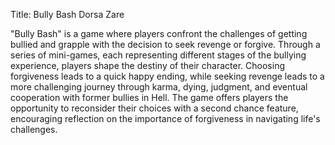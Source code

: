 Title: Bully Bash
Dorsa Zare

"Bully Bash" is a game where players confront the challenges of getting bullied and grapple with the decision to seek revenge or forgive. 
Through a series of mini-games, each representing different stages of the bullying experience, players shape the destiny of their character. Choosing forgiveness leads to a quick happy ending, while seeking revenge leads to a more challenging journey through karma, dying, judgment, and eventual cooperation with former bullies in Hell.
The game offers players the opportunity to reconsider their choices with a second chance feature, encouraging reflection on the importance of forgiveness in navigating life's challenges.